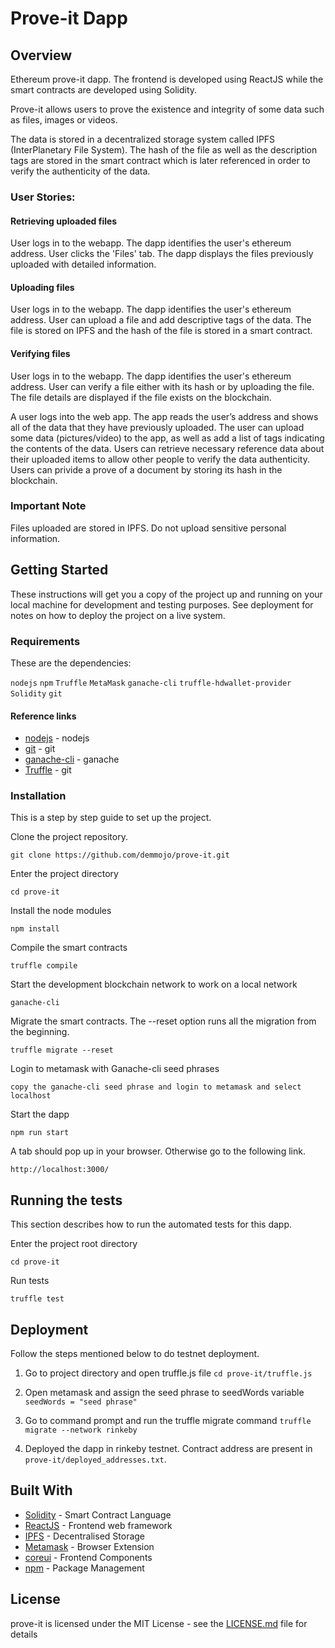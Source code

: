 # Prove-it Dapp

## Overview
Ethereum prove-it dapp. The frontend is developed using ReactJS while the smart contracts are developed using Solidity.

Prove-it allows users to prove the existence and integrity of some data such as files, images or videos. 

The data is stored in a decentralized storage system called IPFS (InterPlanetary File System). The hash of the file as well as the description tags are stored in the smart contract which is later referenced in order to verify the authenticity of the data.

### User Stories:

#### Retrieving uploaded files
User logs in to the webapp.
The dapp identifies the user's ethereum address.
User clicks the 'Files' tab.
The dapp displays the files previously uploaded with detailed information.

#### Uploading files
User logs in to the webapp.
The dapp identifies the user's ethereum address.
User can upload a file and add descriptive tags of the data. 
The file is stored on IPFS and the hash of the file is stored in a smart contract.

#### Verifying files
User logs in to the webapp.
The dapp identifies the user's ethereum address.
User can verify a file either with its hash or by uploading the file. 
The file details are displayed if the file exists on the blockchain. 


A user logs into the web app. 
The app reads the user’s address and shows all of the data that they have previously uploaded.
The user can upload some data (pictures/video) to the app, as well as add a list of tags indicating the contents of the data.
Users can retrieve necessary reference data about their uploaded items to allow other people to verify the data authenticity.
Users can privide a prove of a document by storing its hash in the blockchain. 

### Important Note
Files uploaded are stored in IPFS. Do not upload sensitive personal information. 

## Getting Started

These instructions will get you a copy of the project up and running on your local machine for development and testing purposes. See deployment for notes on how to deploy the project on a live system.

### Requirements
These are the dependencies:

`nodejs` 
`npm` 
`Truffle` 
`MetaMask` 
`ganache-cli`
`truffle-hdwallet-provider` 
`Solidity`
`git` 


#### Reference links

* [nodejs](https://www.digitalocean.com/community/tutorials/how-to-install-node-js-on-ubuntu-18-04) - nodejs
* [git](https://www.digitalocean.com/community/tutorials/how-to-install-git-on-ubuntu-14-04) - git
* [ganache-cli](https://github.com/trufflesuite/ganache-cli) - ganache
* [Truffle](https://truffleframework.com/docs/truffle/getting-started/installation) - git


### Installation

This is a step by step guide to set up the project.

Clone the project repository.

```
git clone https://github.com/demmojo/prove-it.git
```

Enter the project directory

```
cd prove-it
```

Install the node modules

```
npm install
```

Compile the smart contracts

```
truffle compile
```

Start the development blockchain network to work on a local network

```
ganache-cli
```

Migrate the smart contracts. The --reset option runs all the migration from the beginning.

```
truffle migrate --reset
```


Login to metamask with Ganache-cli seed phrases

```
copy the ganache-cli seed phrase and login to metamask and select localhost
```

Start the dapp

```
npm run start
```

A tab should pop up in your browser. Otherwise go to the following link.

```
http://localhost:3000/
```

## Running the tests

This section describes how to run the automated tests for this dapp. 

Enter the project root directory

```
cd prove-it
```

Run tests

```
truffle test
```

## Deployment

Follow the steps mentioned below to do testnet deployment.

1. Go to project directory and open truffle.js file
`cd prove-it/truffle.js`

2. Open metamask and assign the seed phrase to seedWords variable
`seedWords = "seed phrase"`

3. Go to command prompt and run the truffle migrate command
`truffle migrate --network rinkeby` 

4. Deployed the dapp in rinkeby testnet. Contract address are present in `prove-it/deployed_addresses.txt`.

## Built With

* [Solidity](https://reactjs.org/docs/getting-started.html) - Smart Contract Language
* [ReactJS](https://reactjs.org/docs/getting-started.html) - Frontend web framework 
* [IPFS](https://reactjs.org/docs/getting-started.html) - Decentralised Storage
* [Metamask](https://reactjs.org/docs/getting-started.html) - Browser Extension
* [coreui](https://coreui.io/v1/docs/getting-started/introduction/#reactjs) - Frontend Components
* [npm](https://www.npmjs.com/) - Package Management


## License

prove-it is licensed under the MIT License - see the [LICENSE.md](LICENSE.md) file for details


